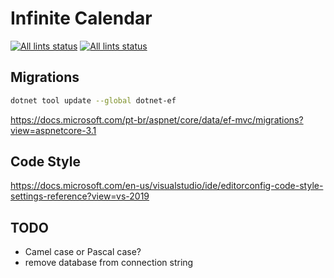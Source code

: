 # Infinite Calendar
<p align="left">
  <a href="https://github.com/ricardochaves/infinite-calendar"><img alt="All lints status" src="https://github.com/ricardochaves/infinite-calendar/workflows/DotNet Test/badge.svg"></a> <a href="https://github.com/ricardochaves/infinite-calendar"><img alt="All lints status" src="https://github.com/ricardochaves/infinite-calendar/workflows/Format check on pull request/badge.svg"></a></p>


## Migrations

```bash
dotnet tool update --global dotnet-ef
```

https://docs.microsoft.com/pt-br/aspnet/core/data/ef-mvc/migrations?view=aspnetcore-3.1

## Code Style

https://docs.microsoft.com/en-us/visualstudio/ide/editorconfig-code-style-settings-reference?view=vs-2019

## TODO

- Camel case or Pascal case?
- remove database from connection string

